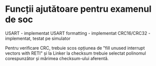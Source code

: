 # Funcții ajutătoare pentru examenul de soc

USART 				- implementat
USART formatting 	- implementat
CRC16/CRC32			- implementat, testat pe simulator


Pentru verificare CRC, trebuie scos opțiunea de "fill unused interrupt vectors with RETI" și la Linker la checksum trebuie selectat polinomul corespunzător și mărimea checksum-ului aferentă.